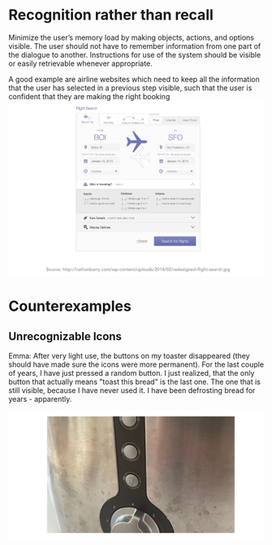 # Recognition rather than recall

Minimize the user’s memory load by making objects, actions, and options visible. The user should not have to remember information from one part of the dialogue to another. Instructions for use of the system should be visible or easily retrievable whenever appropriate.

A good example are airline websites which need to keep all the information that the user has selected in a previous step visible, such that the user is confident that they are making the right booking 
![](images/redesigned-flight-search.png)

# Counterexamples
## Unrecognizable Icons 
Emma: After very light use, the buttons on my toaster disappeared (they should have made sure the icons were more permanent). For the last couple of years, I have just pressed a random button. I just realized, that the only button that actually means "toast this bread" is the last one. The one that is still visible, because I have never used it. I have been defrosting bread for years - apparently.

![](images/emma-toaster-buttons.png) 
